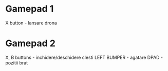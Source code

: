 # Gamepad 1
X button - lansare drona



# Gamepad 2
X, B buttons - inchidere/deschidere clesti
LEFT BUMPER - agatare
DPAD - pozitii brat 

